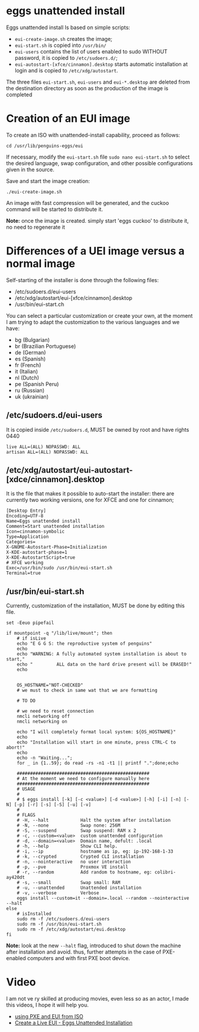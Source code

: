 # eggs unattended install

Eggs unattended install Is based on simple scripts:
* ```eui-create-image.sh``` creates the image;
* ```eui-start.sh``` is copied into ```/usr/bin/```
* ```eui-users``` contains the list of users enabled to sudo WITHOUT password, it is copied to ```/etc/sudoers.d/```;
* ```eui-autostart-[xfce/cinnamon].desktop``` starts automatic installation at login and is copied to ```/etc/xdg/autostart```.

The three files `eui-start.sh`, `eui-users` and `eui-*.desktop` are deleted from the destination directory as soon as the production of the image is completed

# Creation of an EUI image
To create an ISO with unattended-install capability, proceed as follows:

```
cd /usr/lib/penguins-eggs/eui
```
If necessary, modify the `eui-start.sh` file `sudo nano eui-start.sh` to select the desired language, swap configuration, and other possible configurations given in the source. 

Save and start the image creation:
```
./eui-create-image.sh
```

An image with fast compression will be generated, and the cuckoo command will be started to distribute it.

**Note:** once the image is created. simply start 'eggs cuckoo' to distribute it, no need to regenerate it


# Differences of a UEI image versus a normal image

Self-starting of the installer is done through the following files:

* /etc/sudoers.d/eui-users
* /etc/xdg/autostart/eui-[xfce/cinnamon].desktop
* /usr/bin/eui-start.ch

You can select a particular customization or create your own, at the moment I am trying to adapt the customization to the various languages and we have:

* bg (Bulgarian)
* br (Brazilian Portuguese)
* de (German)
* es (Spanish)
* fr (French)
* it (Italian)
* nl (Dutch)
* pe (Spanish Peru)
* ru (Russian)
* uk (ukrainian)

## /etc/sudoers.d/eui-users

It is copied inside `/etc/sudoers.d`, MUST be owned by root and have rights 0440

```
live ALL=(ALL) NOPASSWD: ALL
artisan ALL=(ALL) NOPASSWD: ALL
```

##  /etc/xdg/autostart/eui-autostart-[xdce/cinnamon].desktop
It is the file that makes it possible to auto-start the installer: there are currently two working versions, one for XFCE and one for cinnamon;

```
[Desktop Entry]
Encoding=UTF-8
Name=Eggs unattended install
Comment=Start unattended installation
Icon=cinnamon-symbolic
Type=Application
Categories=
X-GNOME-Autostart-Phase=Initialization
X-KDE-autostart-phase=1
X-KDE-AutostartScript=true
# XFCE working
Exec=/usr/bin/sudo /usr/bin/eui-start.sh
Terminal=true
```

## /usr/bin/eui-start.sh
Currently, customization of the installation, MUST be done by editing this file.

```
set -Eeuo pipefail

if mountpoint -q "/lib/live/mount"; then 
    # if isLive
    echo "E G G S: the reproductive system of penguins"
    echo
    echo "WARNING: A fully automated system installation is about to start,"
    echo "         ALL data on the hard drive present will be ERASED!"
    echo


    OS_HOSTNAME="NOT-CHECKED"
    # we must to check in same wat that we are formatting

    # TO DO

    # we need to reset connection    
    nmcli networking off
    nmcli networking on
    
    echo "I will completely format local system: ${OS_HOSTNAME}"
    echo
    echo "Installation will start in one minute, press CTRL-C to abort!"
    echo 
    echo -n "Waiting...";
    for _ in {1..59}; do read -rs -n1 -t1 || printf ".";done;echo

    ##################################################
    # At the moment we need to configure manually here
    ##################################################
    # USAGE
    #
    # $ eggs install [-k] [-c <value>] [-d <value>] [-h] [-i] [-n] [-N] [-p] [-r] [-s] [-S] [-u] [-v]
    #
    # FLAGS
    # -H, --halt            Halt the system after installation
    # -N, --none            Swap none: 256M
    # -S, --suspend         Swap suspend: RAM x 2
    # -c, --custom=<value>  custom unattended configuration
    # -d, --domain=<value>  Domain name, defult: .local
    # -h, --help            Show CLI help.
    # -i, --ip              hostname as ip, eg: ip-192-168-1-33
    # -k, --crypted         Crypted CLI installation
    # -n, --nointeractive   no user interaction
    # -p, --pve             Proxmox VE install
    # -r, --random          Add random to hostname, eg: colibri-ay420dt
    # -s, --small           Swap small: RAM
    # -u, --unattended      Unattended installation
    # -v, --verbose         Verbose
    eggs install --custom=it --domain=.local --random --nointeractive --halt
else  
    # isInstalled
    sudo rm -f /etc/sudoers.d/eui-users
    sudo rm -f /usr/bin/eui-start.sh
    sudo rm -f /etc/xdg/autostart/eui.desktop
fi
```
**Note:** look at the new `--halt` flag, introduced to shut down the machine after installation and avoid. thus, further attempts in the case of PXE-enabled computers and with first PXE boot device.

# Video
I am not ve
ry skilled at producing movies, even less so as an actor, I made this videos, I hope it will help you.

* [using PXE and EUI from ISO](https://youtu.be/rYvCzGO3V6k)
* [Create a Live EUI - Eggs Unattended Installation](https://youtu.be/QBjkxxoc8ho) 


